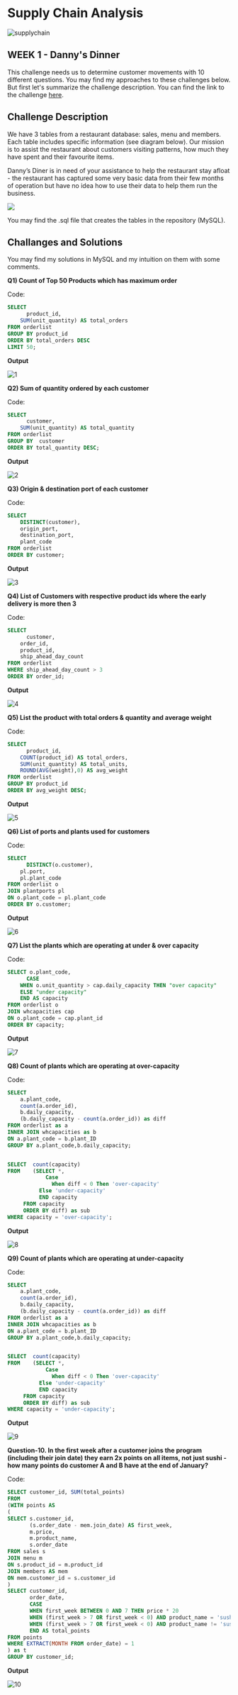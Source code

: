 # Supply Chain Analysis
 
 
![supplychain](https://user-images.githubusercontent.com/87641079/197320730-031bcb8b-d77a-484c-af7f-cb3df8f5aa84.png)




## WEEK 1 - Danny's Dinner
	
This challenge needs us to determine customer movements with 10 different questions. You may find my approaches to these challenges below. But first let's summarize the challenge description. You can find the link to the challenge [here](https://8weeksqlchallenge.com/case-study-1/).
	
	
## Challenge Description
	
We have 3 tables from a restaurant database: sales, menu and members. Each table includes specific information (see diagram below). Our mission is to assist the restaurant about customers visiting patterns, how much they have spent and their favourite items.

Danny’s Diner is in need of your assistance to help the restaurant stay afloat - the restaurant has captured some very basic data from their few months of operation but have no idea how to use their data to help them run the business.

	
<img src = 'https://miro.medium.com/max/595/1*fEmZXjnIof5BHL_sLGDVUg.png' >
<p>

	
You may find the .sql file that creates the tables in the repository (MySQL).

## Challanges and Solutions

You may find my solutions in MySQL and my intuition on them with some comments.  


**Q1) Count of Top 50 Products which has maximum order**

Code:
	
``` sql
SELECT 	 
	  product_id, 
    SUM(unit_quantity) AS total_orders
FROM orderlist
GROUP BY product_id
ORDER BY total_orders DESC
LIMIT 50;
```
**Output**

![1](https://user-images.githubusercontent.com/87641079/196190917-cb5463a5-7972-4da2-89d7-831ea3c06012.png)


**Q2) Sum of quantity ordered by each customer**
	
Code:
	
	
``` sql
SELECT 
	  customer, 
    SUM(unit_quantity) AS total_quantity
FROM orderlist
GROUP BY  customer
ORDER BY total_quantity DESC;
```
**Output**

![2](https://user-images.githubusercontent.com/87641079/196192433-6ed9f5df-ef0e-401d-b722-21058ec9d3f5.png)

**Q3) Origin & destination port of each customer**
	
Code: 
	
```sql
SELECT 
	DISTINCT(customer),
    origin_port,
    destination_port,
    plant_code
FROM orderlist
ORDER BY customer;
```
**Output**

![3](https://user-images.githubusercontent.com/87641079/196192522-c4ef5125-2c82-42d7-a099-34f56b33e4f9.png)

**Q4) List of Customers with respective product ids where the early delivery is more then 3**
	
Code:  
	
```sql
SELECT
	  customer,
    order_id,
    product_id,
    ship_ahead_day_count
FROM orderlist
WHERE ship_ahead_day_count > 3 
ORDER BY order_id;
```
**Output**

![4](https://user-images.githubusercontent.com/87641079/196192581-c87b0645-8f1d-4ff9-8481-efd149f5eb2d.png)

**Q5) List the product with total orders & quantity and average weight**
	
Code: 

```sql
SELECT
	  product_id,
    COUNT(product_id) AS total_orders,
    SUM(unit_quantity) AS total_units,
    ROUND(AVG(weight),0) AS avg_weight
FROM orderlist
GROUP BY product_id
ORDER BY avg_weight DESC;
```
**Output**

![5](https://user-images.githubusercontent.com/87641079/196192635-c3947b86-aa47-4eec-9516-53d977d76944.png)

**Q6) List of ports and plants used for customers**
	
Code: 

```sql
SELECT
	  DISTINCT(o.customer),
    pl.port,
    pl.plant_code
FROM orderlist o
JOIN plantports pl
ON o.plant_code = pl.plant_code
ORDER BY o.customer;
```
**Output**

![6](https://user-images.githubusercontent.com/87641079/196192686-ab25fb94-5e8d-4536-91c3-ff4fe874f79a.png)

**Q7) List the plants which are operating at under & over capacity**
	
Code: 

````sql
SELECT o.plant_code,
	  CASE 
    WHEN o.unit_quantity > cap.daily_capacity THEN "over capacity"
    ELSE "under capacity"
    END AS capacity
FROM orderlist o
JOIN whcapacities cap
ON o.plant_code = cap.plant_id
ORDER BY capacity;
````
**Output**

![7](https://user-images.githubusercontent.com/87641079/196192738-b1c1ed21-5baf-4048-942e-521b0557c74d.png)

**Q8) Count of plants which are operating at over-capacity**

Code: 

````sql
SELECT
	a.plant_code, 
	count(a.order_id),
	b.daily_capacity, 
	(b.daily_capacity - count(a.order_id)) as diff
FROM orderlist as a
INNER JOIN whcapacities as b
ON a.plant_code = b.plant_ID
GROUP BY a.plant_code,b.daily_capacity;


SELECT 	count(capacity)
FROM 	(SELECT *,
	        Case 
	          When diff < 0 Then 'over-capacity'
		  Else 'under-capacity'
		  END capacity
	 FROM capacity
	 ORDER BY diff) as sub
WHERE capacity = 'over-capacity';
````
**Output**

![8](https://user-images.githubusercontent.com/87641079/196192776-f59841af-b161-41af-86ea-01a3bbaf21e3.png)
	
**Q9) Count of plants which are operating at under-capacity**
	
Code:
	
````sql
SELECT
	a.plant_code, 
	count(a.order_id),
	b.daily_capacity, 
	(b.daily_capacity - count(a.order_id)) as diff
FROM orderlist as a
INNER JOIN whcapacities as b
ON a.plant_code = b.plant_ID
GROUP BY a.plant_code,b.daily_capacity;


SELECT 	count(capacity)
FROM 	(SELECT *,
	        Case 
	          When diff < 0 Then 'over-capacity'
		  Else 'under-capacity'
		  END capacity
	 FROM capacity
	 ORDER BY diff) as sub
WHERE capacity = 'under-capacity';
````

**Output**

![9](https://user-images.githubusercontent.com/87641079/196192873-f3ac7195-71ce-4950-8640-169b55966d99.png)


**Question-10. In the first week after a customer joins the program (including their join date) they earn 2x points on all items, not just sushi - how many points do customer A and B have at the end of January?**

Code:  

````sql
SELECT customer_id, SUM(total_points)
FROM 
(WITH points AS
(
SELECT s.customer_id, 
       (s.order_date - mem.join_date) AS first_week,
       m.price,
       m.product_name,
       s.order_date
FROM sales s
JOIN menu m 
ON s.product_id = m.product_id
JOIN members AS mem
ON mem.customer_id = s.customer_id
)
SELECT customer_id,
       order_date,
       CASE 
       WHEN first_week BETWEEN 0 AND 7 THEN price * 20
       WHEN (first_week > 7 OR first_week < 0) AND product_name = 'sushi' THEN price * 20
       WHEN (first_week > 7 OR first_week < 0) AND product_name != 'sushi' THEN price * 10
       END AS total_points
FROM points
WHERE EXTRACT(MONTH FROM order_date) = 1
) as t
GROUP BY customer_id;
````
**Output**

![10](https://user-images.githubusercontent.com/87641079/196192929-04f5358e-884c-462f-aa3d-c5c6ca46cacf.png)
						       
